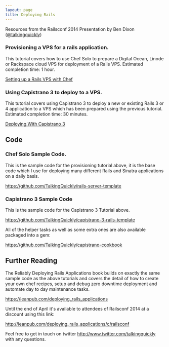 ```yaml
---
layout: page
title: Deploying Rails
---
```


Resources from the Railsconf 2014 Presentation by Ben Dixon ([@talkingquickly](http://www.twitter.com/talkingquickly))

### Provisioning a VPS for a rails application. 

This tutorial covers how to use Chef Solo to prepare a Digital Ocean, Linode or Rackspace cloud VPS for deployment of a Rails VPS. Estimated completion time: 1 hour.

[Setting up a Rails VPS with Chef](/2013/09/using-chef-to-provision-a-rails-and-postgres-server/)

### Using Capistrano 3 to deploy to a VPS. 

This tutorial covers using Capistrano 3 to deploy a new or existing Rails 3 or 4 application to a VPS which has been prepared using the previous tutorial. Estimated completion time: 30 minutes.

[Deploying With Capistrano 3](/2014/01/deploying-rails-apps-to-a-vps-with-capistrano-v3/)

## Code

### Chef Solo Sample Code.

This is the sample code for the provisioning tutorial above, it is the base code which I use for deploying many different Rails and Sinatra applications on a daily basis.

<https://github.com/TalkingQuickly/rails-server-template>

### Capistrano 3 Sample Code

This is the sample code for the Capistrano 3 Tutorial above.

<https://github.com/TalkingQuickly/capistrano-3-rails-template>

All of the helper tasks as well as some extra ones are also available packaged into a gem:

<https://github.com/TalkingQuickly/capistrano-cookbook>

## Further Reading

The Reliably Deploying Rails Applications book builds on exactly the same sample code as the above tutorials and covers the detail of how to create your own chef recipes, setup and debug zero downtime deployment and automate day to day maintenance tasks.

<https://leanpub.com/deploying_rails_applications>

Until the end of April it's available to attendees of Railsconf 2014 at a discount using this link:

<http://leanpub.com/deploying_rails_applications/c/railsconf>

Feel free to get in touch on twitter <http://www.twitter.com/talkingquickly> with any questions.